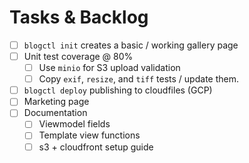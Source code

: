Tasks & Backlog
===============

- [ ] `blogctl init` creates a basic / working gallery page
- [ ] Unit test coverage @ 80%
	- [ ] Use `minio` for S3 upload validation
	- [ ] Copy `exif`, `resize`,  and `tiff` tests / update them.
- [ ] `blogctl deploy` publishing to cloudfiles (GCP)
- [ ] Marketing page
- [ ] Documentation
  - [ ] Viewmodel fields
  - [ ] Template view functions
  - [ ] s3 + cloudfront setup guide
